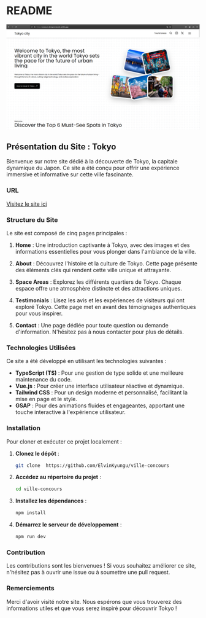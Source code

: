 # README

![Tokyo Preview](src/assets/preview.png)


## Présentation du Site : Tokyo

Bienvenue sur notre site dédié à la découverte de Tokyo, la capitale dynamique du Japon. Ce site a été conçu pour offrir une expérience immersive et informative sur cette ville fascinante.

### URL
[Visitez le site ici](https://concours-designerduweb.netlify.app/)

### Structure du Site

Le site est composé de cinq pages principales :

1. **Home** : Une introduction captivante à Tokyo, avec des images et des informations essentielles pour vous plonger dans l'ambiance de la ville.
  
2. **About** : Découvrez l'histoire et la culture de Tokyo. Cette page présente des éléments clés qui rendent cette ville unique et attrayante.
  
3. **Space Areas** : Explorez les différents quartiers de Tokyo. Chaque espace offre une atmosphère distincte et des attractions uniques.
  
4. **Testimonials** : Lisez les avis et les expériences de visiteurs qui ont exploré Tokyo. Cette page met en avant des témoignages authentiques pour vous inspirer.
  
5. **Contact** : Une page dédiée pour toute question ou demande d'information. N'hésitez pas à nous contacter pour plus de détails.

### Technologies Utilisées

Ce site a été développé en utilisant les technologies suivantes :

- **TypeScript (TS)** : Pour une gestion de type solide et une meilleure maintenance du code.
- **Vue.js** : Pour créer une interface utilisateur réactive et dynamique.
- **Tailwind CSS** : Pour un design moderne et personnalisé, facilitant la mise en page et le style.
- **GSAP** : Pour des animations fluides et engageantes, apportant une touche interactive à l'expérience utilisateur.

### Installation

Pour cloner et exécuter ce projet localement :

1. **Clonez le dépôt** :
   ```bash
   git clone  https://github.com/ElvinKyungu/ville-concours 
   ```

2. **Accédez au répertoire du projet** :
   ```bash
   cd ville-concours 
   ```

3. **Installez les dépendances** :
   ```bash
   npm install
   ```

4. **Démarrez le serveur de développement** :
   ```bash
   npm run dev
   ```

### Contribution

Les contributions sont les bienvenues ! Si vous souhaitez améliorer ce site, n'hésitez pas à ouvrir une issue ou à soumettre une pull request.

### Remerciements

Merci d'avoir visité notre site. Nous espérons que vous trouverez des informations utiles et que vous serez inspiré pour découvrir Tokyo !

